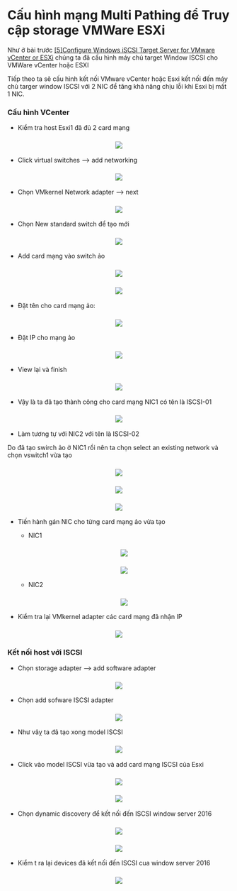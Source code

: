 # Cấu hình mạng Multi Pathing để Truy cập storage VMWare ESXi

Như ở bài trước [[5]Configure Windows iSCSI Target Server for VMware vCenter or ESXi](https://github.com/phancong0897/Congphan/blob/master/Vmware/LAB/%5B5%5DConfigure%20Windows%20iSCSI%20Target%20Server%20for%20VMware%20vCenter%20or%20ESXi.md) chúng ta đã cấu hình máy chủ target Window ISCSI cho VMWare vCenter hoặc ESXI

Tiếp theo ta sẽ cấu hình kết nối VMware vCenter hoặc Esxi kết nối đến máy chủ targer window ISCSI với 2 NIC để tăng khả năng chịu lỗi khi Esxi bị mất 1 NIC.

### Cấu hình VCenter

- Kiểm tra host Esxi1 đã đủ 2 card mạng

<h3 align="center"><img src="../Images/ISCSI/26.png"></h3>

- Click virtual switches --> add networking

<h3 align="center"><img src="../Images/ISCSI/27.png"></h3>

- Chọn VMkernel Network adapter --> next

<h3 align="center"><img src="../Images/ISCSI/28.png"></h3>

- Chọn New standard switch để tạo mới

<h3 align="center"><img src="../Images/ISCSI/29.png"></h3>

- Add card mạng vào switch ảo 

<h3 align="center"><img src="../Images/ISCSI/30.png"></h3>

<h3 align="center"><img src="../Images/ISCSI/31.png"></h3>

- Đặt tên cho card mạng ảo:

<h3 align="center"><img src="../Images/ISCSI/32.png"></h3>

- Đặt IP cho mạng ảo

<h3 align="center"><img src="../Images/ISCSI/33.png"></h3>

- View lại và finish

<h3 align="center"><img src="../Images/ISCSI/34.png"></h3>

- Vậy là ta đã tạo thành công cho card mạng NIC1 có tên là ISCSI-01

<h3 align="center"><img src="../Images/ISCSI/35.png"></h3>

- Làm tương tự với NIC2 với tên là ISCSI-02

Do đã tạo swirch ảo ở NIC1 rồi nên ta chọn select an existing network và chọn vswitch1 vừa tạo

<h3 align="center"><img src="../Images/ISCSI/36.png"></h3>

<h3 align="center"><img src="../Images/ISCSI/37.png"></h3>

<h3 align="center"><img src="../Images/ISCSI/38.png"></h3>

- Tiến hành gán NIC cho từng card mạng ảo vừa tạo

    - NIC1

    <h3 align="center"><img src="../Images/ISCSI/39.png"></h3>

    <h3 align="center"><img src="../Images/ISCSI/40.png"></h3>

    - NIC2

    <h3 align="center"><img src="../Images/ISCSI/41.png"></h3>

- Kiểm tra lại VMkernel adapter các card mạng đã nhận IP

<h3 align="center"><img src="../Images/ISCSI/42.png"></h3>

### Kết nối host với ISCSI

- Chọn storage adapter --> add software adapter

<h3 align="center"><img src="../Images/ISCSI/43.png"></h3>

- Chọn add sofware ISCSI adapter

<h3 align="center"><img src="../Images/ISCSI/44.png"></h3>

- Như vâỵ ta đã tạo xong model ISCSI

<h3 align="center"><img src="../Images/ISCSI/45.png"></h3>

- Click vào model ISCSI vừa tạo và add card mạng ISCSI của Esxi

<h3 align="center"><img src="../Images/ISCSI/46.png"></h3>

<h3 align="center"><img src="../Images/ISCSI/47.png"></h3>

- Chọn dynamic discovery để kết nối đến ISCSI window server 2016

<h3 align="center"><img src="../Images/ISCSI/48.png"></h3>

<h3 align="center"><img src="../Images/ISCSI/49.png"></h3>

- Kiểm t ra lại devices đã kết nối đến ISCSI cua window server 2016

<h3 align="center"><img src="../Images/ISCSI/50.png"></h3>